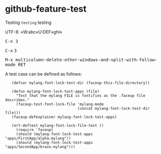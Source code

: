 github-feature-test
===================

Testing `testing` testing

UTF-8: «W:abc«U:DEF»ghi»

<kbd>C-x 3</kbd>

<kbd>C-x</kbd> <kbd>3</kbd>

<kbd>M-x multicolumn-delete-other-windows-and-split-with-follow-mode RET</kbd>

A test case can be defined as follows:

       (defvar mylang-font-lock-test-dir (faceup-this-file-directory))

       (defun mylang-font-lock-test-apps (file)
         "Test that the mylang FILE is fontifies as the .faceup file describes."
         (faceup-test-font-lock-file 'mylang-mode
                                     (concat mylang-font-lock-test-dir file)))
       (faceup-defexplainer mylang-font-lock-test-apps)

       (ert-deftest mylang-font-lock-file-test ()
         (require 'faceup)
         (should (mylang-font-lock-test-apps "apps/FirstApp/alpha.mylang"))
         (should (mylang-font-lock-test-apps "apps/SecondApp/bravo.mylang")))
